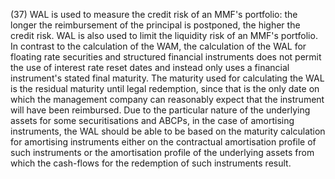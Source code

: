 (37) WAL is used to measure the credit risk of an MMF's portfolio: the longer the reimbursement of the principal is postponed, the higher the credit risk. WAL is also used to limit the liquidity risk of an MMF's portfolio. In contrast to the calculation of the WAM, the calculation of the WAL for floating rate securities and structured financial instruments does not permit the use of interest rate reset dates and instead only uses a financial instrument's stated final maturity. The maturity used for calculating the WAL is the residual maturity until legal redemption, since that is the only date on which the management company can reasonably expect that the instrument will have been reimbursed. Due to the particular nature of the underlying assets for some securitisations and ABCPs, in the case of amortising instruments, the WAL should be able to be based on the maturity calculation for amortising instruments either on the contractual amortisation profile of such instruments or the amortisation profile of the underlying assets from which the cash-flows for the redemption of such instruments result.